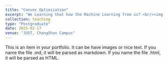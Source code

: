 ```yaml
---
title: "Convex Optimization" 
excerpt: "We Learning that how the Machine Learning from us? <br/><img src='/images/confun.png'>" 
collection: teaching 
type: "Postgraduate" 
date: 2025-02-17 
venue: "JUST, ChangShan Campus" 
---
```


This is an item in your portfolio. It can be have images or nice text. If you name the file .md, it will be parsed as markdown. If you name the file .html, it will be parsed as HTML. 
